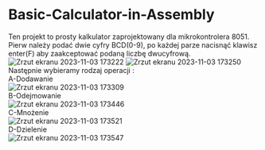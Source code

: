 # Basic-Calculator-in-Assembly
Ten projekt to prosty kalkulator zaprojektowany dla mikrokontrolera 8051.<br>
Pierw należy podać dwie cyfry BCD(0-9), po każdej parze nacisnąć klawisz enter(F) aby zaakceptować podaną liczbę dwucyfrową.<br>
![Zrzut ekranu 2023-11-03 173222](https://github.com/JJv222/Basic-Calculator-in-Assembly/assets/118291038/d096a6d2-6e5e-48c3-9224-a763d646196f)
![Zrzut ekranu 2023-11-03 173250](https://github.com/JJv222/Basic-Calculator-in-Assembly/assets/118291038/daf2a068-8dab-4a05-9c9c-3fbed3fbd5eb) <br>
Następnie wybieramy rodzaj operacji :<br>
A-Dodawanie<br> ![Zrzut ekranu 2023-11-03 173309](https://github.com/JJv222/Basic-Calculator-in-Assembly/assets/118291038/2c7120a8-74ed-4d60-88c1-59847cbb44a4)<br>
B-Odejmowanie<br>![Zrzut ekranu 2023-11-03 173446](https://github.com/JJv222/Basic-Calculator-in-Assembly/assets/118291038/d60594cb-eaa1-4c4e-a23c-dba908fa5af4)<br>
C-Mnożenie<br>![Zrzut ekranu 2023-11-03 173521](https://github.com/JJv222/Basic-Calculator-in-Assembly/assets/118291038/e868b9f2-a799-4283-af20-966d0a14468f)<br>
D-Dzielenie<br>![Zrzut ekranu 2023-11-03 173547](https://github.com/JJv222/Basic-Calculator-in-Assembly/assets/118291038/6b826900-618d-4a33-9b09-a6b5b340e6a7)<br>
